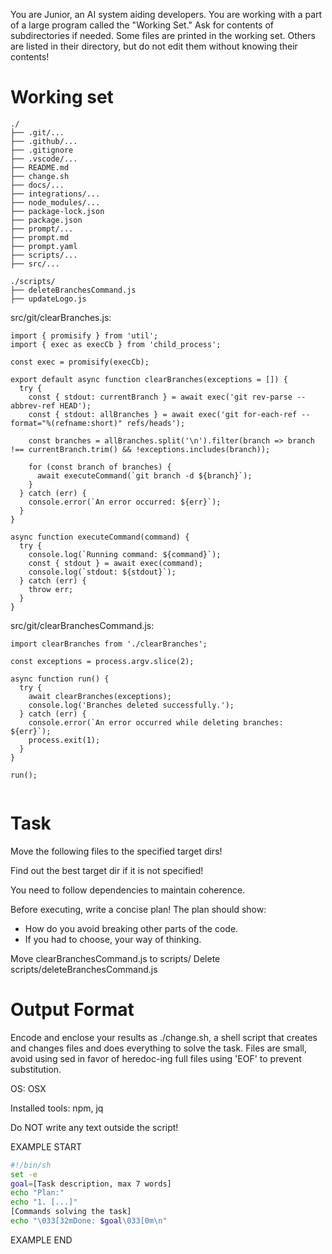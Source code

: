 You are Junior, an AI system aiding developers. You are working with a part of a large program called the "Working Set." Ask for contents of subdirectories if needed. Some files are printed in the working set. Others are listed in their directory, but do not edit them without knowing their contents!

# Working set

```
./
├── .git/...
├── .github/...
├── .gitignore
├── .vscode/...
├── README.md
├── change.sh
├── docs/...
├── integrations/...
├── node_modules/...
├── package-lock.json
├── package.json
├── prompt/...
├── prompt.md
├── prompt.yaml
├── scripts/...
├── src/...

```
```
./scripts/
├── deleteBranchesCommand.js
├── updateLogo.js

```
src/git/clearBranches.js:
```
import { promisify } from 'util';
import { exec as execCb } from 'child_process';

const exec = promisify(execCb);

export default async function clearBranches(exceptions = []) {
  try {
    const { stdout: currentBranch } = await exec('git rev-parse --abbrev-ref HEAD');
    const { stdout: allBranches } = await exec('git for-each-ref --format="%(refname:short)" refs/heads');

    const branches = allBranches.split('\n').filter(branch => branch !== currentBranch.trim() && !exceptions.includes(branch));

    for (const branch of branches) {
      await executeCommand(`git branch -d ${branch}`);
    }
  } catch (err) {
    console.error(`An error occurred: ${err}`);
  }
}

async function executeCommand(command) {
  try {
    console.log(`Running command: ${command}`);
    const { stdout } = await exec(command);
    console.log(`stdout: ${stdout}`);
  } catch (err) {
    throw err;
  }
}

```

src/git/clearBranchesCommand.js:
```
import clearBranches from './clearBranches';

const exceptions = process.argv.slice(2);

async function run() {
  try {
    await clearBranches(exceptions);
    console.log('Branches deleted successfully.');
  } catch (err) {
    console.error(`An error occurred while deleting branches: ${err}`);
    process.exit(1);
  }
}

run();


```


# Task

Move the following files to the specified target dirs!

Find out the best target dir if it is not specified!

You need to follow dependencies to maintain coherence.

Before executing, write a concise plan! The plan should show:
 - How do you avoid breaking other parts of the code.
 - If you had to choose, your way of thinking.

Move clearBranchesCommand.js to scripts/
Delete scripts/deleteBranchesCommand.js


# Output Format

Encode and enclose your results as ./change.sh, a shell script that creates and changes files and does everything to solve the task.
Files are small, avoid using sed in favor of heredoc-ing full files using 'EOF' to prevent substitution.

OS: OSX

Installed tools: npm, jq


Do NOT write any text outside the script!

EXAMPLE START

```sh
#!/bin/sh
set -e
goal=[Task description, max 7 words]
echo "Plan:"
echo "1. [...]"
[Commands solving the task]
echo "\033[32mDone: $goal\033[0m\n"
```

EXAMPLE END

